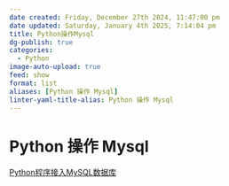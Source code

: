 ```yaml
---
date created: Friday, December 27th 2024, 11:47:00 pm
date updated: Saturday, January 4th 2025, 7:14:04 pm
title: Python操作Mysql
dg-publish: true
categories:
  - Python
image-auto-upload: true
feed: show
format: list
aliases: [Python 操作 Mysql]
linter-yaml-title-alias: Python 操作 Mysql
---
```


# Python 操作 Mysql

[Python程序接入MySQL数据库](https://github.com/jackfrued/Python-100-Days/blob/master/Day36-40/39.Python%E7%A8%8B%E5%BA%8F%E6%8E%A5%E5%85%A5MySQL%E6%95%B0%E6%8D%AE%E5%BA%93.md)
